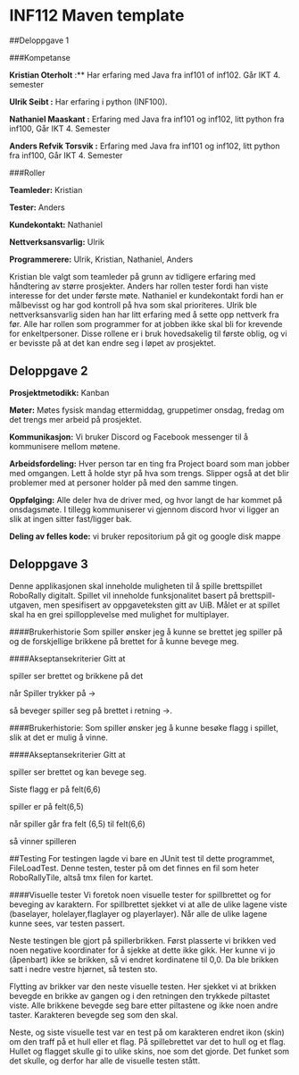 # INF112 Maven template 
##Deloppgave 1

###Kompetanse

**Kristian Oterholt** :**
Har erfaring med Java fra inf101 of inf102. Går IKT 4. semester

**Ulrik Seibt :**
Har erfaring i python (INF100).

**Nathaniel Maaskant :**
Erfaring med Java fra inf101 og inf102, litt python fra inf100, Går IKT 4. Semester

**Anders Refvik Torsvik :**
Erfaring med Java fra inf101 og inf102, litt python fra inf100, Går IKT 4. Semester



###Roller

**Teamleder:** Kristian

**Tester:** Anders

**Kundekontakt:** Nathaniel

**Nettverksansvarlig:** Ulrik

**Programmerere:** Ulrik, Kristian, Nathaniel, Anders

Kristian ble valgt som teamleder på grunn av tidligere erfaring med håndtering av større prosjekter. Anders har rollen tester fordi han viste interesse for det under første møte. Nathaniel er kundekontakt fordi han er målbevisst og har god kontroll på hva som skal prioriteres. Ulrik ble nettverksansvarlig siden han har litt erfaring med å sette opp nettverk fra før. Alle har rollen som programmer for at jobben ikke skal bli for krevende for enkeltpersoner. Disse rollene er i bruk hovedsakelig til første oblig, og vi er bevisste på at det kan endre seg i løpet av prosjektet.



## Deloppgave 2

**Prosjektmetodikk:** Kanban

**Møter:** Møtes fysisk mandag ettermiddag, gruppetimer onsdag,  fredag om det trengs mer arbeid på prosjektet.

**Kommunikasjon:** Vi bruker Discord og Facebook messenger til å kommunisere mellom møtene.

**Arbeidsfordeling:** Hver person tar en ting fra Project board som man jobber med omgangen. Lett å holde styr på hva som trengs. Slipper også at det blir problemer med at personer holder på med den samme tingen.

**Oppfølging:** Alle deler hva de driver med, og hvor langt de har kommet på onsdagsmøte. I tillegg kommuniserer vi gjennom discord hvor vi ligger an slik at ingen sitter fast/ligger bak.

**Deling av felles kode:** vi bruker repositorium på git og google disk mappe



## Deloppgave 3
Denne applikasjonen skal inneholde muligheten til å spille brettspillet RoboRally digitalt. Spillet vil inneholde funksjonalitet basert på brettspill-utgaven, men spesifisert av oppgaveteksten gitt av UiB. Målet er at spillet skal ha en grei spillopplevelse med mulighet for multiplayer.



####Brukerhistorie
Som spiller ønsker jeg å kunne se brettet jeg spiller på og de forskjellige brikkene på brettet for å kunne bevege meg.



####Akseptansekriterier
Gitt at

spiller ser brettet og brikkene på det


når Spiller trykker på ->

så beveger spiller seg på brettet i retning ->.



####Brukerhistorie:
Som spiller ønsker jeg å kunne besøke flagg i spillet, slik at det er mulig å vinne.



####Akseptansekriterier
Gitt at

spiller ser brettet og kan bevege seg.

Siste flagg er på felt(6,6)

spiller er på felt(6,5)

når spiller går fra felt (6,5) til felt(6,6)

så vinner spilleren


##Testing
For testingen lagde vi bare en JUnit test til dette programmet, FileLoadTest. 
Denne testen, tester på om det finnes en fil som heter RoboRallyTile, altså tmx filen for kartet.

####Visuelle tester
Vi foretok noen visuelle tester for spillbrettet og for beveging av karaktern.
For spillbrettet sjekket vi at alle de ulike lagene viste (baselayer, holelayer,flaglayer og playerlayer).
Når alle de ulike lagene kunne sees, var testen passert. 

Neste testingen ble gjort på spillerbrikken. Først plasserte vi brikken ved noen negative koordinater for å sjekke at dette ikke gikk.
Her kunne vi jo (åpenbart) ikke se brikken, så vi endret kordinatene til 0,0.
Da ble brikken satt i nedre vestre hjørnet, så testen sto. 

Flytting av brikker var den neste visuelle testen. Her sjekket vi at brikken bevegde en brikke av gangen og i den retningen den trykkede piltastet viste. 
Alle brikkene bevegde seg bare etter piltastene og ikke noen andre taster. Karakteren bevegde seg som den skal.

Neste, og siste visuelle test var en test på om karakteren endret ikon (skin) om den traff på et hull eller et flag.
På spillebrettet var det to hull og et flag. Hullet og flagget skulle gi to ulike skins, noe som det gjorde. 
Det funket som det skulle, og derfor har alle de visuelle testen stått. 
 